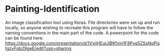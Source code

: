 # Painting-Identification

An image classification tool using Keras. File directories were set up and run locally, so anyone wishing to recreate this program will have to follow the naming conventions in the main part of the code. A powerpoint for the code can be found here: https://docs.google.com/presentation/d/1VyjjHEuIJiBKfxIn1F8Pvq5ZSsNoPistgzvFob29geE/edit?usp=sharing
